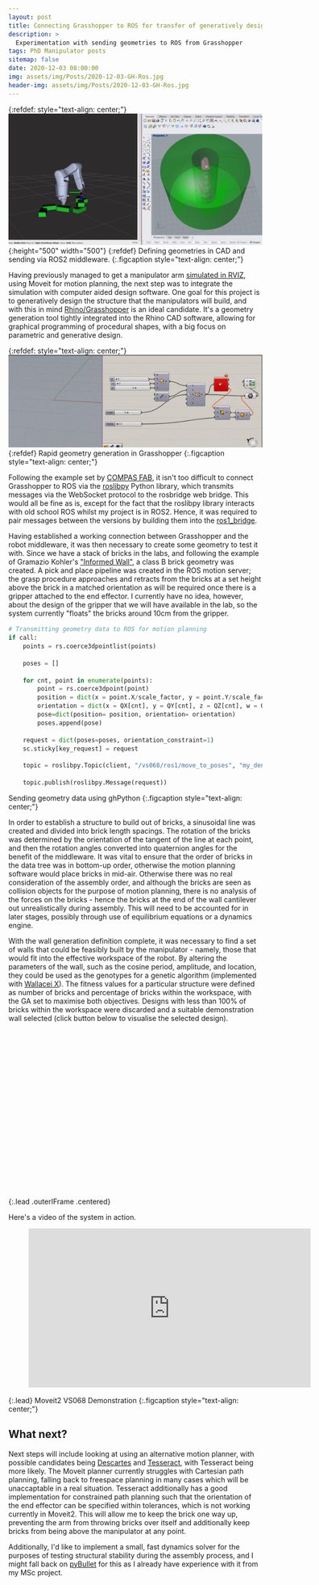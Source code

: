 ```yaml
---
layout: post
title: Connecting Grasshopper to ROS for transfer of generatively designed geometries
description: >
  Experimentation with sending geometries to ROS from Grasshopper
tags: PhD Manipulator posts
sitemap: false
date: 2020-12-03 08:00:00
img: assets/img/Posts/2020-12-03-GH-Ros.jpg
header-img: assets/img/Posts/2020-12-03-GH-Ros.jpg
---
```

{:refdef: style="text-align: center;"}
![Structural assembly in ROS](/assets/img/Posts/2020-12-03-GH-Ros.jpg){:height="500" width="500"}
{:refdef}
Defining geometries in CAD and sending via ROS2 middleware.
{:.figcaption style="text-align: center;"}


Having previously managed to get a manipulator arm [simulated in RVIZ](/posts/2020-11-17-ROS2-Moveit-Demo), using Moveit for motion planning, the next step was to integrate the simulation with computer aided design software. One goal for this project is to generatively design the structure that the manipulators will build, and with this in mind [Rhino/Grasshopper](https://www.grasshopper3d.com/) is an ideal candidate. It's a geometry generation tool tightly integrated into the Rhino CAD software, allowing for graphical programming of procedural shapes, with a big focus on parametric and generative design.

{:refdef: style="text-align: center;"}
![Grasshopper Demo](/assets/img/Posts/2020-12-03-GH-Demo.gif)
{:refdef}
Rapid geometry generation in Grasshopper
{:.figcaption style="text-align: center;"}

Following the example set by [COMPAS FAB](https://gramaziokohler.github.io/compas_fab/latest/), it isn't too difficult to connect Grasshopper to ROS via the [roslibpy](https://roslibpy.readthedocs.io/en/latest/index.html) Python library, which transmits messages via the WebSocket protocol to the rosbridge web bridge. This would all be fine as is, except for the fact that the roslibpy library interacts with old school ROS whilst my project is in ROS2. Hence, it was required to pair messages between the versions by building them into the [ros1_bridge](https://github.com/ros2/ros1_bridge).

Having established a working connection between Grasshopper and the robot middleware, it was then necessary to create some geometry to test it with. Since we have a stack of bricks in the labs, and following the example of Gramazio Kohler's ["Informed Wall"](http://papers.cumincad.org/cgi-bin/works/Show?acadia06_489), a class B brick geometry was created. A pick and place pipeline was created in the ROS motion server; the grasp procedure approaches and retracts from the bricks at a set height above the brick in a matched orientation as will be required once there is a gripper attached to the end effector. I currently have no idea, however, about the design of the gripper that we will have available in the lab, so the system currently "floats" the bricks around 10cm from the gripper.

~~~ python
# Transmitting geometry data to ROS for motion planning
if call: 
    points = rs.coerce3dpointlist(points)
    
    poses = []
    
    for cnt, point in enumerate(points):
        point = rs.coerce3dpoint(point)
        position = dict(x = point.X/scale_factor, y = point.Y/scale_factor, z = point.Z/scale_factor)
        orientation = dict(x = QX[cnt], y = QY[cnt], z = QZ[cnt], w = QW[cnt])
        pose=dict(position= position, orientation= orientation)
        poses.append(pose)
    
    request = dict(poses=poses, orientation_constraint=1)
    sc.sticky[key_request] = request

    topic = roslibpy.Topic(client, "/vs068/ros1/move_to_poses", "my_denso_msgs/MoveToPointsM")
        
    topic.publish(roslibpy.Message(request))
~~~
Sending geometry data using ghPython
{:.figcaption style="text-align: center;"}

In order to establish a structure to build out of bricks, a sinusoidal line was created and divided into brick length spacings. The rotation of the bricks was determined by the orientation of the tangent of the line at each point, and then the rotation angles converted into quaternion angles for the benefit of the middleware. It was vital to ensure that the order of bricks in the data tree was in bottom-up order, otherwise the motion planning software would place bricks in mid-air. Otherwise there was no real consideration of the assembly order, and although the bricks are seen as collision objects for the purpose of motion planning, there is no analysis of the forces on the bricks - hence the bricks at the end of the wall cantilever out unrealistically during assembly. This will need to be accounted for in later stages, possibly through use of equilibrium equations or a dynamics engine.

With the wall generation definition complete, it was necessary to find a set of walls that could be feasibly built by the manipulator - namely, those that would fit into the effective workspace of the robot. By altering the parameters of the wall, such as the cosine period, amplitude, and location, they could be used as the genotypes for a genetic algorithm (implemented with [Wallacei X](https://www.wallacei.com/)). The fitness values for a particular structure were defined as number of bricks and percentage of bricks within the workspace, with the GA set to maximise both objectives. Designs with less than 100% of bricks within the workspace were discarded and a suitable demonstration wall selected (click button below to visualise the selected design).

<center>
<figure class="video_container">
<iframe width="560" height="315" data-src="/assets/documents/WallAndDenso.html" frameborder="0">
</iframe>
</figure>
</center>
{:.lead .outerIFrame .centered}

Here's a video of the system in action.

<figure class="video_container"><iframe width="560" height="315" src="https://www.youtube.com/embed/MLa0AMedjpQ" frameborder="0" allowfullscreen="true"></iframe></figure>
{:.lead}
Moveit2 VS068 Demonstration
{:.figcaption style="text-align: center;"}

## What next? 
Next steps will include looking at using an alternative motion planner, with possible candidates being [Descartes](http://wiki.ros.org/descartes) and [Tesseract](https://github.com/ros-industrial-consortium/tesseract_ros2), with Tesseract being more likely. The Moveit planner currently struggles with Cartesian path planning, falling back to freespace planning in many cases which will be unaccaptable in a real situation. Tesseract additionally has a good implementation for constrained path planning such that the orientation of the end effector can be specified within tolerances, which is not working currently in Moveit2. This will allow me to keep the brick one way up, preventing the arm from throwing bricks over itself and additionally keep bricks from being above the manipulator at any point.

Additionally, I'd like to implement a small, fast dynamics solver for the purposes of testing structural stability during the assembly process, and I might fall back on [pyBullet](https://pybullet.org/wordpress/) for this as I already have experience with it from my MSc project.



